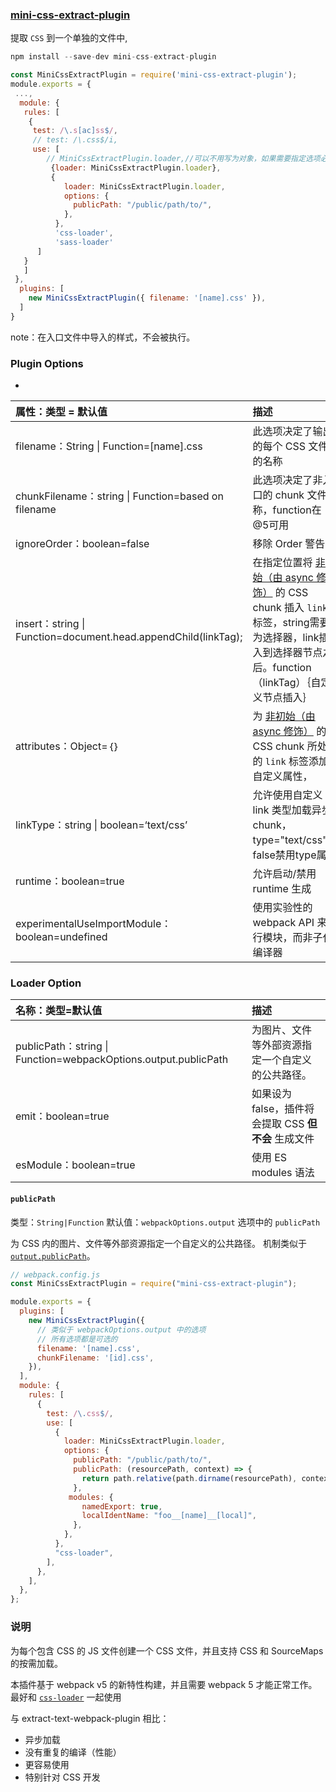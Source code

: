 ### [mini-css-extract-plugin](https://webpack.docschina.org/plugins/mini-css-extract-plugin/) 

提取 `CSS` 到一个单独的文件中, 

```js
npm install --save-dev mini-css-extract-plugin
```



```js
const MiniCssExtractPlugin = require('mini-css-extract-plugin');
module.exports = {
 ...,
  module: {
   rules: [
    {
     test: /\.s[ac]ss$/,
     // test: /\.css$/i,
     use: [
        // MiniCssExtractPlugin.loader,//可以不用写为对象，如果需要指定选项必须为对象
         {loader: MiniCssExtractPlugin.loader},
         {
            loader: MiniCssExtractPlugin.loader,
            options: {
              publicPath: "/public/path/to/",
            },
          },
          'css-loader',
          'sass-loader'
      ]
   }
   ]
 },
  plugins: [
    new MiniCssExtractPlugin({ filename: '[name].css' }),
  ]
}
```

note：在入口文件中导入的样式，不会被执行。



### Plugin Options

- 

| 属性：类型 = 默认值                                          | 描述                                                         |
| :----------------------------------------------------------- | :----------------------------------------------------------- |
| filename：String \| Function=[name].css                      | 此选项决定了输出的每个 CSS 文件的名称                        |
| chunkFilename：string \| Function=based on filename          | 此选项决定了非入口的 chunk 文件名称，function在@5可用        |
| ignoreOrder：boolean=false                                   | 移除 Order 警告                                              |
| insert：string \| Function=document.head.appendChild(linkTag); | 在指定位置将 [非初始（由 async 修饰）](https://webpack.docschina.org/concepts/under-the-hood/#chunks) 的 CSS chunk 插入 `link` 标签，string需要为选择器，link插入到选择器节点之后。function（linkTag）｛自定义节点插入｝ |
| attributes：Object=｛｝                                      | 为 [非初始（由 async 修饰）](https://webpack.docschina.org/concepts/under-the-hood/#chunks) 的 CSS chunk 所处的 `link` 标签添加自定义属性， |
| linkType：string \| boolean=‘text/css’                       | 允许使用自定义 link 类型加载异步 chunk，type="text/css"，false禁用type属性 |
| runtime：boolean=true                                        | 允许启动/禁用 runtime 生成                                   |
| experimentalUseImportModule：boolean=undefined               | 使用实验性的 webpack API 来执行模块，而非子代编译器          |

###  Loader Option

| 名称：类型=默认值                                            | 描述                                                 |
| :----------------------------------------------------------- | :--------------------------------------------------- |
| publicPath：string \| Function=webpackOptions.output.publicPath | 为图片、文件等外部资源指定一个自定义的公共路径。     |
| emit：boolean=true                                           | 如果设为 false，插件将会提取 CSS **但不会** 生成文件 |
| esModule：boolean=true                                       | 使用 ES modules 语法                                 |

#### `publicPath`

类型：`String|Function` 默认值：`webpackOptions.output` 选项中的 `publicPath`

为 CSS 内的图片、文件等外部资源指定一个自定义的公共路径。 机制类似于 [`output.publicPath`](https://webpack.docschina.org/configuration/output/#outputpublicpath)。



```js
// webpack.config.js
const MiniCssExtractPlugin = require("mini-css-extract-plugin");

module.exports = {
  plugins: [
    new MiniCssExtractPlugin({
      // 类似于 webpackOptions.output 中的选项
      // 所有选项都是可选的
      filename: '[name].css',
      chunkFilename: '[id].css',
    }),
  ],
  module: {
    rules: [
      {
        test: /\.css$/,
        use: [
          {
            loader: MiniCssExtractPlugin.loader,
            options: {
              publicPath: "/public/path/to/",
              publicPath: (resourcePath, context) => {
                return path.relative(path.dirname(resourcePath), context) + "/";
              },
             modules: {
                namedExport: true,
                localIdentName: "foo__[name]__[local]",
              },
            },
          },
          "css-loader",
        ],
      },
    ],
  },
};
```





### 说明

为每个包含 CSS 的 JS 文件创建一个 CSS 文件，并且支持 CSS 和 SourceMaps 的按需加载。

本插件基于 webpack v5 的新特性构建，并且需要 webpack 5 才能正常工作。最好和 [`css-loader`](https://webpack.docschina.org/loaders/css-loader/) 一起使用

与 extract-text-webpack-plugin 相比：

- 异步加载
- 没有重复的编译（性能）
- 更容易使用
- 特别针对 CSS 开发